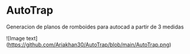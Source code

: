 # AutoTrap
Generacion de planos de romboides para autocad a partir de 3 medidas

![Image text] (https://github.com/Ariakhan30/AutoTrap/blob/main/AutoTrap.png)
